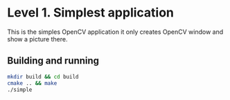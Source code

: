 # Level 1. Simplest application

This is the simples OpenCV application it only creates OpenCV window and show a
picture there.

## Building and running
```bash
mkdir build && cd build
cmake .. && make
./simple
```
